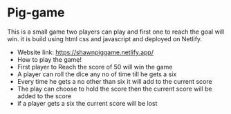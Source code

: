 # Pig-game
This is a small game two players can play and first one to reach the goal will win.
it is build using html css and javascript and deployed on Netlify.
- Website link: https://shawnpiggame.netlify.app/
- How to play the game!
- First player to Reach the score of 50 will win the game
- A player can roll the dice any no of time till he gets a six
- Every time he gets a no other than six it will add to the current score
- The play can choose to hold the score then the current score will be added to the score
- if a player gets a six the current score will be lost

